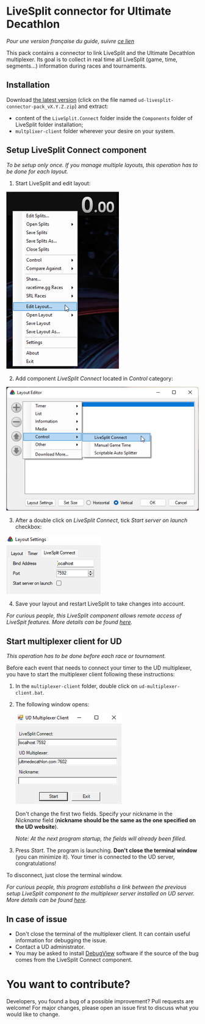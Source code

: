 # LiveSplit connector for Ultimate Decathlon

_Pour une version française du guide, suivre [ce lien](README.md)_

This pack contains a connector to link LiveSplit and the Ultimate Decathlon multiplexer.
Its goal is to collect in real time all LiveSplit (game, time, segments...) information during races and tournaments.

## Installation

Download [the latest version](https://github.com/fuhrmannb/ud-livesplit-connector-pack/releases) (click on the file named `ud-livesplit-connector-pack_vX.Y.Z.zip`) and extract:

* content of the `LiveSplit.Connect` folder inside the `Components` folder of LiveSplit folder installation;
* `multplixer-client` folder wherever your desire on your system.

## Setup LiveSplit Connect component

_To be setup only once. If you manage multiple layouts, this operation has to be done for each layout._

1. Start LiveSplit and edit layout:

![LiveSplit - Edit Layout](https://github.com/fuhrmannb/LiveSplit.Connect/raw/main/docs/livesplit_edit-layout.png)

2. Add component _LiveSplit Connect_ located in _Control_ category:

![LiveSplit - Add Connect component](https://github.com/fuhrmannb/LiveSplit.Connect/raw/main/docs/livesplit_add-connect.png)

3. After a double click on _LiveSplit Connect_, tick _Start server on launch_ checkbox:

![LiveSplit - Connect component options](https://github.com/fuhrmannb/LiveSplit.Connect/raw/main/docs/livesplit_connect-options.png)

4. Save your layout and restart LiveSplit to take changes into account.

_For curious people, this LiveSplit component allows remote access of LiveSpit features. More details can be found [here](https://github.com/fuhrmannb/LiveSplit.Connect)._

## Start multiplexer client for UD

_This operation has to be done before each race or tournament._

Before each event that needs to connect your timer to the UD multiplexer, you have to start the multiplexer client following these instructions:

1. In the `multiplexer-client` folder, double click on `ud-multiplexer-client.bat`.

2. The following window opens:

     ![UD Multiplexer Client UI](docs/ud_multiplexer_client.png)

   Don't change the first two fields. Specify your nickname in the _Nickname_ field (**nickname should be the same as the one specified on the UD website**).

   _Note: At the next program startup, the fields will already been filled._

3. Press _Start_. The program is launching. **Don't close the terminal window** (you can minimize it). Your timer is connected to the UD server, congratulations!

To disconnect, just close the terminal window.

_For curious people, this program establishs a link between the previous setup LiveSplit component to the multiplexer server installed on UD server. More details can be found [here](https://github.com/fuhrmannb/grpc-multiplexer/)._

## In case of issue

* Don't close the terminal of the multiplexer client. It can contain useful information for debugging the issue.
* Contact a UD administrator.
* You may be asked to install [DebugView](https://docs.microsoft.com/fr-fr/sysinternals/downloads/debugview) software if the source of the bug comes from the LiveSplit Connect component.

# You want to contribute?

Developers, you found a bug of a possible improvement? Pull requests are welcome! For major changes, please open an issue first to discuss what you would like to change.
